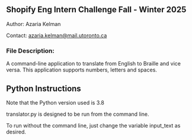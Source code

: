 ## Shopify Eng Intern Challenge Fall - Winter 2025

Author: Azaria Kelman

Contact: azaria.kelman@mail.utoronto.ca

### File Description:
A command-line application to translate from English to Braille and vice versa. This application supports numbers, letters and spaces.



## Python Instructions

Note that the Python version used is 3.8

translator.py is designed to be run from the command line.

To run without the command line, just change the variable input_text as desired.